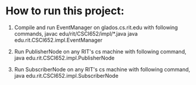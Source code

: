 # How to run this project:

1. Compile and run EventManager on glados.cs.rit.edu with following commands,
   javac edu/rit/CSCI652/impl/*.java
   java edu.rit.CSCI652.impl.EventManager

2. Run PublisherNode on any RIT's cs machine with following command,
   java edu.rit.CSCI652.impl.PublisherNode

3. Run SubscriberNode on any RIT's cs machine with following command,
   java edu.rit.CSCI652.impl.SubscriberNode
